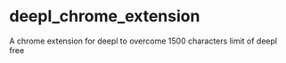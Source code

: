 # deepl_chrome_extension
A chrome extension for deepl to overcome 1500 characters limit of deepl free
